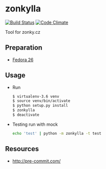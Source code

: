 zonkylla
========

[![Build Status](https://travis-ci.org/celestian/zonkylla.svg?branch=master)](https://travis-ci.org/celestian/zonkylla) [![Code Climate](https://codeclimate.com/github/celestian/zonkylla/badges/gpa.svg)](https://codeclimate.com/github/celestian/zonkylla)

Tool for zonky.cz

Preparation
----------

-   [Fedora 26](doc/prepare_f26.md)

Usage
-----

-   Run

    ``` bash
    $ virtualenv-3.6 venv
    $ source venv/bin/activate
    $ python setup.py install
    $ zonkylla
    $ deactivate
    ```

-   Testing run with mock

    ``` bash
    echo 'test' | python -m zonkylla -t test
    ```

Resources
---------

- http://pre-commit.com/